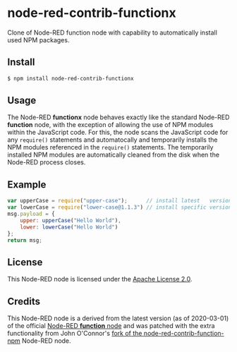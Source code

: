 
# node-red-contrib-functionx

Clone of Node-RED function node with capability to automatically install used NPM packages.

## Install

```sh
$ npm install node-red-contrib-functionx
```

## Usage

The Node-RED **functionx** node behaves exactly like the standard
Node-RED **function** node, with the exception of allowing the use of
NPM modules within the JavaScript code. For this, the node scans the
JavaScript code for any `require()` statements and automatocally and
temporarily installs the NPM modules referenced in the `require()`
statements. The temporarily installed NPM modules are automatically
cleaned from the disk when the Node-RED process closes.

## Example

```js
var upperCase = require("upper-case");      // install latest   version
var lowerCase = require("lower-case@1.1.3") // install specific version
msg.payload = {             
    upper: upperCase("Hello World"),
    lower: lowerCase("Hello World")
};
return msg;
```

## License

This Node-RED node is licensed under the [Apache License 2.0](https://spdx.org/licenses/Apache-2.0.html).

## Credits

This Node-RED node is a derived from the latest
version (as of 2020-03-01) of the official
[Node-RED **function** node](https://github.com/node-red/node-red/blob/master/packages/node_modules/%40node-red/nodes/core/function/10-function.js)
and was patched with the extra functionality from John O'Connor's
[fork of the node-red-contrib-function-npm](https://github.com/sax1johno/node-red-contrib-function-npm)
Node-RED node.

